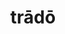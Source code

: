 ---
title: trādō
meaning: to hand over
ch: seven
pos: verb
inf: trādere
secondppstem: trād
infend: ere
conjugation: third
derivatives: traitor, tradition
six: y
---
